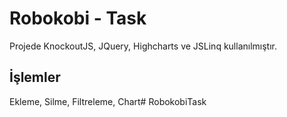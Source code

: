 # Robokobi - Task

Projede KnockoutJS, JQuery, Highcharts ve JSLinq kullanılmıştır.

## İşlemler
Ekleme, Silme, Filtreleme, Chart#   R o b o k o b i T a s k  
 